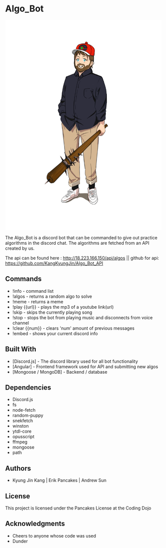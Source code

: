 # Algo_Bot

![alt text](https://github.com/KangKyungJin/Algo_Bot/blob/master/dunder.PNG)

The Algo_Bot is a discord bot that can be commanded to give out practice algorithms in the discord chat. The algorithms are fetched from an API created by us. 

The api can be found here : http://18.223.166.150/api/algos || github for api: https://github.com/KangKyungJin/Algo_Bot_API

## Commands

* !info - command list
* !algos - returns a random algo to solve
* !meme - returns a meme
* !play {{url}} - plays the mp3 of a youtube link(url)
* !skip - skips the currently playing song
* !stop - stops the bot from playing music and disconnects from voice channel
* !clear {{num}} - clears 'num' amount of previous messages
* !embed - shows your current discord info

## Built With

* [Discord.js] - The discord library used for all bot functionality
* [Angular] - Frontend framework used for API and submitting new algos
* [Mongoose / MongoDB] - Backend / database

## Dependencies

* Discord.js
* fs
* node-fetch
* random-puppy
* snekfetch
* winston
* ytdl-core
* opusscript
* ffmpeg
* mongoose
* path

## Authors

* Kyung Jin Kang | Erik Pancakes | Andrew Sun 

## License

This project is licensed under the Pancakes License at the Coding Dojo

## Acknowledgments

* Cheers to anyone whose code was used
* Dunder
